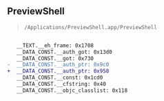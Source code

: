 ## PreviewShell

> `/Applications/PreviewShell.app/PreviewShell`

```diff

   __TEXT.__eh_frame: 0x1708
   __DATA_CONST.__auth_got: 0x13d0
   __DATA_CONST.__got: 0x730
-  __DATA_CONST.__auth_ptr: 0x9c0
+  __DATA_CONST.__auth_ptr: 0x958
   __DATA_CONST.__const: 0x1cd0
   __DATA_CONST.__cfstring: 0x40
   __DATA_CONST.__objc_classlist: 0x118

```
